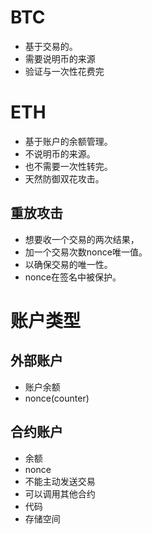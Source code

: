 
# BTC

- 基于交易的。
- 需要说明币的来源
- 验证与一次性花费完

# ETH

- 基于账户的余额管理。
- 不说明币的来源。
- 也不需要一次性转完。
- 天然防御双花攻击。
## 重放攻击

- 想要收一个交易的两次结果，
- 加一个交易次数nonce唯一值。
- 以确保交易的唯一性。
- nonce在签名中被保护。

# 账户类型

## 外部账户

- 账户余额
- nonce(counter)
## 合约账户

- 余额
- nonce
- 不能主动发送交易
- 可以调用其他合约
- 代码
- 存储空间


